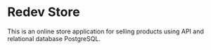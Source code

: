 # Redev Store
This is an online store application for selling products using API and relational database PostgreSQL.
